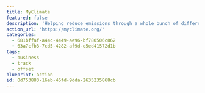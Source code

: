```yaml
---
title: MyClimate
featured: false
description: 'Helping reduce emissions through a whole bunch of different projects, from consulting companies on their footprint (and helping them to reduce), to education at schools, forest restoration, providing people in Rwanda with efficient cook stoves, and [a whole bunch more](https://www.myclimate.org/information/climate-protection-projects/). Fund them via donations, and use their flight/car/house/company footprint calculators.'
action_url: 'https://myclimate.org/'
categories:
  - 681bffaf-a44c-4449-ae96-bf780506c862
  - 63a7cfb3-7cd5-4282-af9d-e5ed41572d1b
tags:
  - business
  - track
  - offset
blueprint: action
id: 0d753883-16eb-46fd-9dda-2635235868cb
---
```

